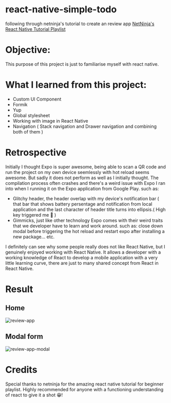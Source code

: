 # react-native-simple-todo
following through netninja's tutorial to create an review app 
[NetNinja's React Native Tutorial Playlist](https://www.youtube.com/playlist?list=PL4cUxeGkcC9ixPU-QkScoRBVxtPPzVjrQ)


# Objective: 
This purpose of this project is just to familiarise myself with react native.

# What I learned from this project: 
* Custom UI Component
* Formik
* Yup
* Global stylesheet
* Working with image in React Native
* Navigation ( Stack navigation and Drawer navigation and combining both of them )

# Retrospective

Initially I thought Expo is super awesome, being able to scan a QR code and run the project on my own device seemlessly with hot reload seems awesome. But sadly it does not perform as well as I initially thought. The compilation process often crashes and there's a weird issue with Expo I ran into when I running it on the Expo application from Google Play. such as: 
* Glitchy header, the header overlap with my device's notification bar ( that bar that shows battery persentage and notification from local application and the last character of header title turns into ellipsis.( High key triggered me 🤬 )
* Gimmicks, just like other technology Expo comes with their weird traits that we developer have to learn and work around. such as: close down modal before triggering the hot reload and restart expo after installing a new package... etc. 

I definitely can see why some people really does not like React Native, but I genuinely enjoyed working with React Native. It allows a developer with a working knowledge of React to develop a mobile application with a very little learning curve, there are just to many shared concept from React in React Native.

# Result 
## Home 
![review-app](https://user-images.githubusercontent.com/42060507/74413501-a3979200-4e93-11ea-9529-54323796c0bf.png)

## Modal form 
![review-app-modal](https://user-images.githubusercontent.com/42060507/74413546-b90cbc00-4e93-11ea-9c07-a1faaaf56ad6.png)




# Credits 

Special thanks to netninja for the amazing react native tutorial for beginner playlist. Highly recommended for anyone with a functioning understanding of react to give it a shot 😁! 
